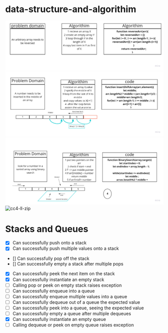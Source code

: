 # data-structure-and-algorithim
![cc1-reverseArr](asset/cc1-reverseArr.jpg)
![cc2-shiftArr](asset/cc2-shiftArr.jpg)
![cc3-binarySearch](asset/cc3binarysearch.jpg)
![cc4-ll-zip](aasset/ll-zip.jpg)

# Stacks and Queues

- [x] Can successfully push onto a stack
- [x] Can successfully push multiple values onto a stack
- [] Can successfully pop off the stack
- [] Can successfully empty a stack after multiple pops
- [x] Can successfully peek the next item on the stack
- [x] Can successfully instantiate an empty stack
- [ ] Calling pop or peek on empty stack raises exception
- [ ] Can successfully enqueue into a queue
- [ ] Can successfully enqueue multiple values into a queue
- [ ] Can successfully dequeue out of a queue the expected value
- [ ] Can successfully peek into a queue, seeing the expected value
- [ ] Can successfully empty a queue after multiple dequeues
- [x] Can successfully instantiate an empty queue
- [ ] Calling dequeue or peek on empty queue raises exception
